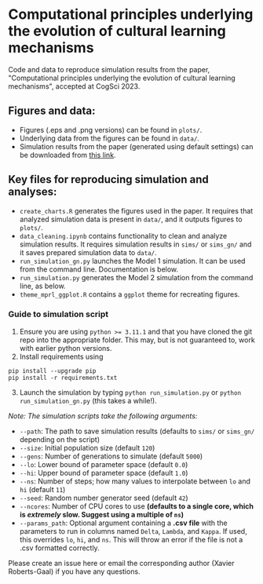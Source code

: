 # Computational principles underlying the evolution of cultural learning mechanisms

Code and data to reproduce simulation results from the paper, "Computational principles underlying the evolution of cultural learning mechanisms", accepted at CogSci 2023.

## Figures and data:
- Figures (.eps and .png versions) can be found in `plots/`.
- Underlying data from the figures can be found in `data/`.
- Simulation results from the paper (generated using default settings) can be downloaded from [this link](https://drive.google.com/drive/folders/1aHKY3w87sThStZ6kIuN17yP0NG2Yyx7I?usp=share_link).

## Key files for reproducing simulation and analyses:
- `create_charts.R` generates the figures used in the paper. It requires that analyzed simulation data is present in `data/`, and it outputs figures to `plots/`.
- `data_cleaning.ipynb` contains functionality to clean and analyze simulation results. It requires simulation results in `sims/` or `sims_gn/` and it saves prepared simulation data to `data/`.
- `run_simulation_gn.py` launches the Model 1 simulation. It can be used from the command line. Documentation is below.
- `run_simulation.py` generates the Model 2 simulation from the command line, as below.
- `theme_mprl_ggplot.R` contains a `ggplot` theme for recreating figures.

### Guide to simulation script
1. Ensure you are using `python >= 3.11.1` and that you have cloned the git repo into the appropriate folder. This may, but is not guaranteed to, work with earlier python versions.
2. Install requirements using
```
pip install --upgrade pip
pip install -r requirements.txt
```
3. Launch the simulation by typing `python run_simulation.py` or `python run_simulation_gn.py` (this takes a while!).

*Note: The simulation scripts take the following arguments:*
  - `--path`: The path to save simulation results (defaults to `sims/` or `sims_gn/` depending on the script)
  - `--size`: Initial population size (default `120`)
  - `--gens`: Number of generations to simulate (default `5000`)
  - `--lo`: Lower bound of parameter space (default `0.0`)
  - `--hi`: Upper bound of parameter space (default `1.0`)
  - `--ns`: Number of steps; how many values to interpolate between `lo` and `hi` (default `11`)
  - `--seed`: Random number generator seed (default `42`)
  - `--ncores`: Number of CPU cores to use **(defaults to a single core, which is *extremely* slow. Suggest using a multiple of `ns`)**
  - `--params_path`: Optional argument containing a **.csv file** with the parameters to run in columns named `Delta`, `Lambda`, and `Kappa`. If used, this overrides `lo`, `hi`, and `ns`. This will throw an error if the file is not a .csv formatted correctly.

Please create an issue here or email the corresponding author (Xavier Roberts-Gaal) if you have any questions.
